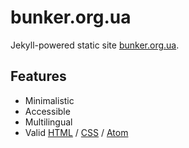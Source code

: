 bunker.org.ua
=============

Jekyll-powered static site [bunker.org.ua](https://bunker.org.ua/).


Features
--------

 - Minimalistic
 - Accessible
 - Multilingual
 - Valid [HTML][1] / [CSS][2] / [Atom][3]


[1]: https://validator.w3.org/check?uri=https%3A%2F%2Fbunker.org.ua
[2]: https://jigsaw.w3.org/css-validator/validator?uri=https%3A%2F%2Fbunker.org.ua
[3]: https://validator.w3.org/feed/check.cgi?url=https%3A%2F%2Fbunker.org.ua/feed.en.xml
